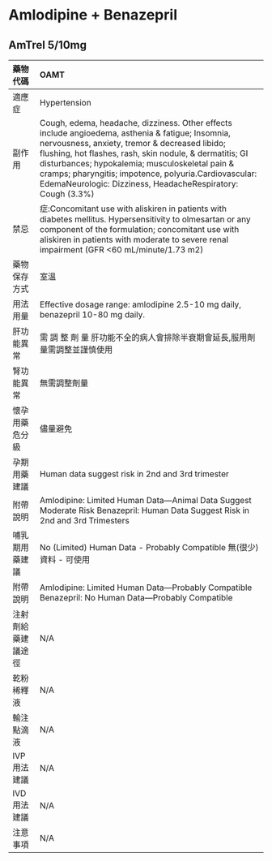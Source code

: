 # Amlodipine + Benazepril

## AmTrel 5/10mg

| 藥物代碼           | OAMT                                                                                                                                                                                                                                                                                                                                                                                    |
|:-------------------|:----------------------------------------------------------------------------------------------------------------------------------------------------------------------------------------------------------------------------------------------------------------------------------------------------------------------------------------------------------------------------------------|
| 適應症             | Hypertension                                                                                                                                                                                                                                                                                                                                                                            |
| 副作用             | Cough, edema, headache, dizziness. Other effects include angioedema, asthenia & fatigue; Insomnia, nervousness, anxiety, tremor & decreased libido; flushing, hot flashes, rash, skin nodule, & dermatitis; GI disturbances; hypokalemia; musculoskeletal pain & cramps; pharyngitis; impotence, polyuria.Cardiovascular: EdemaNeurologic: Dizziness, HeadacheRespiratory: Cough (3.3%) |
| 禁忌               | 症:Concomitant use with aliskiren in patients with diabetes mellitus. Hypersensitivity to olmesartan or any component of the formulation; concomitant use with aliskiren in patients with moderate to severe renal impairment (GFR <60 mL/minute/1.73 m2)                                                                                                                               |
| 藥物保存方式       | 室溫                                                                                                                                                                                                                                                                                                                                                                                    |
| 用法用量           | Effective dosage range: amlodipine 2.5-10 mg daily, benazepril 10-80 mg daily.                                                                                                                                                                                                                                                                                                          |
| 肝功能異常         | 需 調 整 劑 量  肝功能不全的病人會排除半衰期會延長,服用劑量需調整並謹慎使用                                                                                                                                                                                                                                                                                                             |
| 腎功能異常         | 無需調整劑量                                                                                                                                                                                                                                                                                                                                                                            |
| 懷孕用藥危分級     | 儘量避免                                                                                                                                                                                                                                                                                                                                                                                |
| 孕期用藥建議       | Human data suggest risk in 2nd and 3rd trimester                                                                                                                                                                                                                                                                                                                                        |
| 附帶說明           | Amlodipine: Limited Human Data—Animal Data Suggest Moderate Risk Benazepril: Human Data Suggest Risk in 2nd and 3rd Trimesters                                                                                                                                                                                                                                                          |
| 哺乳期用藥建議     | No (Limited) Human Data - Probably Compatible 無(很少)資料 - 可使用                                                                                                                                                                                                                                                                                                                     |
| 附帶說明           | Amlodipine: Limited Human Data—Probably Compatible Benazepril: No Human Data—Probably Compatible                                                                                                                                                                                                                                                                                        |
| 注射劑給藥建議途徑 | N/A                                                                                                                                                                                                                                                                                                                                                                                     |
| 乾粉稀釋液         | N/A                                                                                                                                                                                                                                                                                                                                                                                     |
| 輸注點滴液         | N/A                                                                                                                                                                                                                                                                                                                                                                                     |
| IVP 用法建議       | N/A                                                                                                                                                                                                                                                                                                                                                                                     |
| IVD 用法建議       | N/A                                                                                                                                                                                                                                                                                                                                                                                     |
| 注意事項           | N/A                                                                                                                                                                                                                                                                                                                                                                                     |

